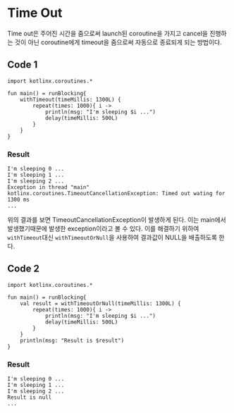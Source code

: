 # Time Out

Time out은 주어진 시간을 줌으로써 launch된  coroutine을 가지고 cancel을 진행하는 것이 아닌 coroutine에게 timeout을 줌으로써 자동으로 종료되게 되는 방법이다.  

## Code 1

```
import kotlinx.coroutines.*

fun main() = runBlocking{
	withTimeout(timeMillis: 1300L) {
		repeat(times: 1000){ i ->
			println(msg: "I'm sleeping $i ...")
			delay(timeMillis: 500L)
		}
	}
}
```
### Result
```
I'm sleeping 0 ... 
I'm sleeping 1 ... 
I'm sleeping 2 ... 
Exception in thread "main" kotlinx.coroutines.TimeoutCancellationException: Timed out wating for 1300 ms
...
```
위의 결과를 보면 TimeoutCancellationException이 발생하게 된다. 이는 main에서 발생했기때문에 발생한 exception이라고 볼 수 있다. 이를 해결하기 위하여 `withTimeout`대신 `withTimeoutOrNull`을 사용하여 결과값이 NULL을 배출하도록 한다.  

## Code 2

```
import kotlinx.coroutines.*

fun main() = runBlocking{
	val result = withTimeoutOrNull(timeMillis: 1300L) {
		repeat(times: 1000){ i ->
			println(msg: "I'm sleeping $i ...")
			delay(timeMillis: 500L)
		}
	}
	println(msg: "Result is $result")
}
```
### Result
```
I'm sleeping 0 ... 
I'm sleeping 1 ... 
I'm sleeping 2 ... 
Result is null
...
```
